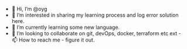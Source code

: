 - 👋 Hi, I’m @oyg
- 👀 I’m interested in sharing my learning process and log error solution here.
- 🌱 I’m currently learning some new language.
- 💞️ I’m looking to collaborate on git, devOps, docker, terraform etc
ext - 📫 How to reach me - figure it out.

<!---
olawaleoyg/olawaleoyg is a ✨ special ✨ repository because its `README.md` (this file) appears on your GitHub profile.
You can click the Preview link to take a look at your changes.
--->
